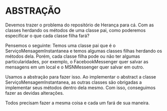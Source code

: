 # ABSTRAÇÃO

Devemos trazer o problema do repositório de Herança para cá. Com as classes herdando os métodos de uma classe pai, como
poderemos especificar o que cada classe filha fará?

Pensemos o seguinte: Temos uma classe pai que é o ServiçoMensagemInstantanea e temos algumas classes filhas herdando os
métodos dela. Porém, cada classe filha pode ou não ter algumas particularidades, por exemplo, o FacebookMessenger quer 
salvar as mensagens em um local e o MSNMessenger quer salvar em outro.

Usamos a abstração para fazer isso. Ao implementar o abstract a classe ServiçoMensagemInstantanea, as outras classes 
são obrigadas a implementar seus métodos dentro dela mesmo. Com isso, conseguimos fazer as devidas alterações.

Todos precisam fazer a mesma coisa e cada um fará de sua maneira.

